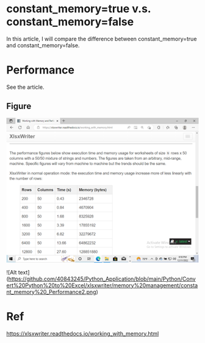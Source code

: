 # constant_memory=true v.s. constant_memory=false
In this article, I will compare the difference between constant_memory=true and constant_memory=false.
# Performance
See the article.
## Figure
![Alt text](https://github.com/40843245/Python_Application/blob/main/Python/Convert%20Python%20to%20Excel/xlsxwriter/memory%20management/constant_memory%20_Performance.png)

![Alt text]
(https://github.com/40843245/Python_Application/blob/main/Python/Convert%20Python%20to%20Excel/xlsxwriter/memory%20management/constant_memory%20_Performance2.png)

# Ref
https://xlsxwriter.readthedocs.io/working_with_memory.html
